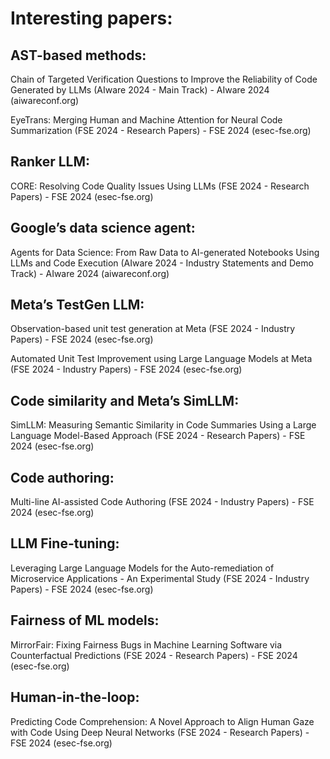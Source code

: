 # Interesting papers:
## AST-based methods:

Chain of Targeted Verification Questions to Improve the Reliability of Code Generated by LLMs (AIware 2024 - Main Track) - AIware 2024 (aiwareconf.org)

EyeTrans: Merging Human and Machine Attention for Neural Code Summarization (FSE 2024 - Research Papers) - FSE 2024 (esec-fse.org)

## Ranker LLM:

CORE: Resolving Code Quality Issues Using LLMs (FSE 2024 - Research Papers) - FSE 2024 (esec-fse.org)

## Google’s data science agent:

Agents for Data Science: From Raw Data to AI-generated Notebooks Using LLMs and Code Execution (AIware 2024 - Industry Statements and Demo Track) - AIware 2024 (aiwareconf.org)

## Meta’s TestGen LLM:

Observation-based unit test generation at Meta (FSE 2024 - Industry Papers) - FSE 2024 (esec-fse.org)

Automated Unit Test Improvement using Large Language Models at Meta (FSE 2024 - Industry Papers) - FSE 2024 (esec-fse.org)

## Code similarity and Meta’s SimLLM:

SimLLM: Measuring Semantic Similarity in Code Summaries Using a Large Language Model-Based Approach (FSE 2024 - Research Papers) - FSE 2024 (esec-fse.org)

## Code authoring:

Multi-line AI-assisted Code Authoring (FSE 2024 - Industry Papers) - FSE 2024 (esec-fse.org)

## LLM Fine-tuning:

Leveraging Large Language Models for the Auto-remediation of Microservice Applications - An Experimental Study (FSE 2024 - Industry Papers) - FSE 2024 (esec-fse.org)

## Fairness of ML models:

MirrorFair: Fixing Fairness Bugs in Machine Learning Software via Counterfactual Predictions (FSE 2024 - Research Papers) - FSE 2024 (esec-fse.org)

## Human-in-the-loop:

Predicting Code Comprehension: A Novel Approach to Align Human Gaze with Code Using Deep Neural Networks (FSE 2024 - Research Papers) - FSE 2024 (esec-fse.org)
